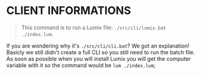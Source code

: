 # CLIENT INFORMATIONS
> This command is to run a Lumix file: `./src/cli/lumix.bat ./index.lum`.

If you are wondering why it's `./src/cli/cli.bat`? We got an explanation!
Basicly we still didn't create a full CLI so you still need to run the batch file. As soon as possible when you will install Lumix you will get the computer variable with it so the command would be `lum ./index.lum`;
